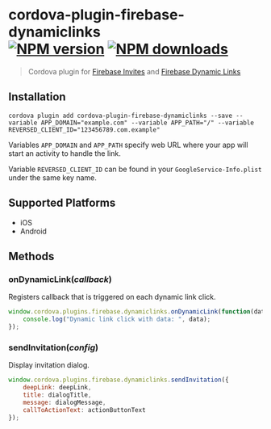 # cordova-plugin-firebase-dynamiclinks<br>[![NPM version][npm-version]][npm-url] [![NPM downloads][npm-downloads]][npm-url]
> Cordova plugin for [Firebase Invites](https://firebase.google.com/docs/invites/) and [Firebase Dynamic Links](https://firebase.google.com/docs/dynamic-links/)
 
## Installation

    cordova plugin add cordova-plugin-firebase-dynamiclinks --save --variable APP_DOMAIN="example.com" --variable APP_PATH="/" --variable REVERSED_CLIENT_ID="123456789.com.example"

Variables `APP_DOMAIN` and `APP_PATH` specify web URL where your app will start an activity to handle the link.

Variable `REVERSED_CLIENT_ID` can be found in your `GoogleService-Info.plist` under the same key name.

## Supported Platforms

- iOS
- Android

## Methods

### onDynamicLink(_callback_)
Registers callback that is triggered on each dynamic link click.
```js
window.cordova.plugins.firebase.dynamiclinks.onDynamicLink(function(data) {
    console.log("Dynamic link click with data: ", data);
});
```

### sendInvitation(_config_)
Display invitation dialog.
```js
window.cordova.plugins.firebase.dynamiclinks.sendInvitation({
    deepLink: deepLink,
    title: dialogTitle,
    message: dialogMessage,
    callToActionText: actionButtonText
});
```

[npm-url]: https://www.npmjs.com/package/cordova-plugin-firebase-dynamiclinks
[npm-version]: https://img.shields.io/npm/v/cordova-plugin-firebase-dynamiclinks.svg
[npm-downloads]: https://img.shields.io/npm/dt/cordova-plugin-firebase-dynamiclinks.svg

